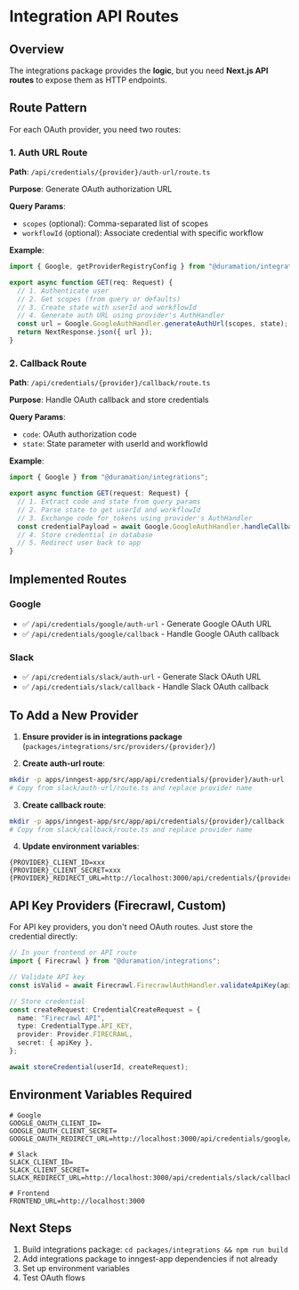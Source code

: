 # Integration API Routes

## Overview

The integrations package provides the **logic**, but you need **Next.js API routes** to expose them as HTTP endpoints.

## Route Pattern

For each OAuth provider, you need two routes:

### 1. Auth URL Route
**Path**: `/api/credentials/{provider}/auth-url/route.ts`

**Purpose**: Generate OAuth authorization URL

**Query Params**:
- `scopes` (optional): Comma-separated list of scopes
- `workflowId` (optional): Associate credential with specific workflow

**Example**:
```typescript
import { Google, getProviderRegistryConfig } from "@duramation/integrations";

export async function GET(req: Request) {
  // 1. Authenticate user
  // 2. Get scopes (from query or defaults)
  // 3. Create state with userId and workflowId
  // 4. Generate auth URL using provider's AuthHandler
  const url = Google.GoogleAuthHandler.generateAuthUrl(scopes, state);
  return NextResponse.json({ url });
}
```

### 2. Callback Route
**Path**: `/api/credentials/{provider}/callback/route.ts`

**Purpose**: Handle OAuth callback and store credentials

**Query Params**:
- `code`: OAuth authorization code
- `state`: State parameter with userId and workflowId

**Example**:
```typescript
import { Google } from "@duramation/integrations";

export async function GET(request: Request) {
  // 1. Extract code and state from query params
  // 2. Parse state to get userId and workflowId
  // 3. Exchange code for tokens using provider's AuthHandler
  const credentialPayload = await Google.GoogleAuthHandler.handleCallback(code);
  // 4. Store credential in database
  // 5. Redirect user back to app
}
```

## Implemented Routes

### Google
- ✅ `/api/credentials/google/auth-url` - Generate Google OAuth URL
- ✅ `/api/credentials/google/callback` - Handle Google OAuth callback

### Slack
- ✅ `/api/credentials/slack/auth-url` - Generate Slack OAuth URL
- ✅ `/api/credentials/slack/callback` - Handle Slack OAuth callback

## To Add a New Provider

1. **Ensure provider is in integrations package** (`packages/integrations/src/providers/{provider}/`)

2. **Create auth-url route**:
```bash
mkdir -p apps/inngest-app/src/app/api/credentials/{provider}/auth-url
# Copy from slack/auth-url/route.ts and replace provider name
```

3. **Create callback route**:
```bash
mkdir -p apps/inngest-app/src/app/api/credentials/{provider}/callback
# Copy from slack/callback/route.ts and replace provider name
```

4. **Update environment variables**:
```env
{PROVIDER}_CLIENT_ID=xxx
{PROVIDER}_CLIENT_SECRET=xxx
{PROVIDER}_REDIRECT_URL=http://localhost:3000/api/credentials/{provider}/callback
```

## API Key Providers (Firecrawl, Custom)

For API key providers, you don't need OAuth routes. Just store the credential directly:

```typescript
// In your frontend or API route
import { Firecrawl } from "@duramation/integrations";

// Validate API key
const isValid = await Firecrawl.FirecrawlAuthHandler.validateApiKey(apiKey);

// Store credential
const createRequest: CredentialCreateRequest = {
  name: "Firecrawl API",
  type: CredentialType.API_KEY,
  provider: Provider.FIRECRAWL,
  secret: { apiKey },
};

await storeCredential(userId, createRequest);
```

## Environment Variables Required

```env
# Google
GOOGLE_OAUTH_CLIENT_ID=
GOOGLE_OAUTH_CLIENT_SECRET=
GOOGLE_OAUTH_REDIRECT_URL=http://localhost:3000/api/credentials/google/callback

# Slack
SLACK_CLIENT_ID=
SLACK_CLIENT_SECRET=
SLACK_REDIRECT_URL=http://localhost:3000/api/credentials/slack/callback

# Frontend
FRONTEND_URL=http://localhost:3000
```

## Next Steps

1. Build integrations package: `cd packages/integrations && npm run build`
2. Add integrations package to inngest-app dependencies if not already
3. Set up environment variables
4. Test OAuth flows
